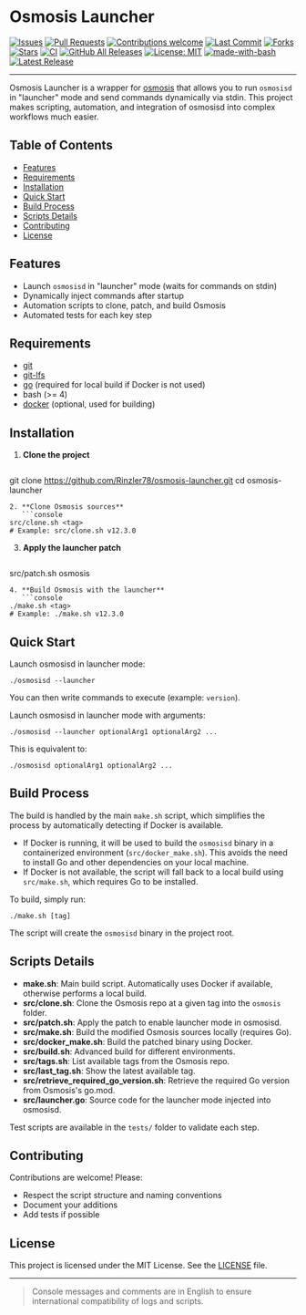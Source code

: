 # Osmosis Launcher

[![Issues](https://img.shields.io/github/issues/Rinzler78/osmosis-launcher)](https://github.com/Rinzler78/osmosis-launcher/issues)
[![Pull Requests](https://img.shields.io/github/issues-pr/Rinzler78/osmosis-launcher)](https://github.com/Rinzler78/osmosis-launcher/pulls)
[![Contributions welcome](https://img.shields.io/badge/contributions-welcome-brightgreen.svg?style=flat)](https://github.com/Rinzler78/osmosis-launcher/issues)
[![Last Commit](https://img.shields.io/github/last-commit/Rinzler78/osmosis-launcher)](https://github.com/Rinzler78/osmosis-launcher/commits/main)
[![Forks](https://img.shields.io/github/forks/Rinzler78/osmosis-launcher?style=social)](https://github.com/Rinzler78/osmosis-launcher/fork)
[![Stars](https://img.shields.io/github/stars/Rinzler78/osmosis-launcher?style=social)](https://github.com/Rinzler78/osmosis-launcher/stargazers)
[![CI](https://github.com/Rinzler78/osmosis-launcher/actions/workflows/release.yml/badge.svg)](https://github.com/Rinzler78/osmosis-launcher/actions)
[![GitHub All Releases](https://img.shields.io/github/downloads/Rinzler78/osmosis-launcher/total.svg)](https://github.com/Rinzler78/osmosis-launcher/releases)
[![License: MIT](https://img.shields.io/badge/License-MIT-yellow.svg)](LICENSE)
[![made-with-bash](https://img.shields.io/badge/-Made%20with%20Bash-1f425f.svg?logo=gnu-bash)](https://www.gnu.org/software/bash/)
[![Latest Release](https://img.shields.io/github/v/tag/Rinzler78/osmosis-launcher)](https://github.com/Rinzler78/osmosis-launcher/releases)

---

Osmosis Launcher is a wrapper for [osmosis](https://github.com/osmosis-labs/osmosis) that allows you to run `osmosisd` in "launcher" mode and send commands dynamically via stdin. This project makes scripting, automation, and integration of osmosisd into complex workflows much easier.

## Table of Contents
- [Features](#features)
- [Requirements](#requirements)
- [Installation](#installation)
- [Quick Start](#quick-start)
- [Build Process](#build-process)
- [Scripts Details](#scripts-details)
- [Contributing](#contributing)
- [License](#license)

## Features
- Launch `osmosisd` in "launcher" mode (waits for commands on stdin)
- Dynamically inject commands after startup
- Automation scripts to clone, patch, and build Osmosis
- Automated tests for each key step

## Requirements
- [git](https://git-scm.com/)
- [git-lfs](https://git-lfs.github.com/)
- [go](https://go.dev/) (required for local build if Docker is not used)
- bash (>= 4)
- [docker](https://www.docker.com/) (optional, used for building)

## Installation
1. **Clone the project**
   ```console
git clone https://github.com/Rinzler78/osmosis-launcher.git
cd osmosis-launcher
```
2. **Clone Osmosis sources**
   ```console
src/clone.sh <tag>
# Example: src/clone.sh v12.3.0
```
3. **Apply the launcher patch**
   ```console
src/patch.sh osmosis
```
4. **Build Osmosis with the launcher**
   ```console
./make.sh <tag>
# Example: ./make.sh v12.3.0
```

## Quick Start
Launch osmosisd in launcher mode:
```console
./osmosisd --launcher
```
You can then write commands to execute (example: `version`).

Launch osmosisd in launcher mode with arguments:
```console
./osmosisd --launcher optionalArg1 optionalArg2 ...
```
This is equivalent to:
```console
./osmosisd optionalArg1 optionalArg2 ...
```

## Build Process
The build is handled by the main `make.sh` script, which simplifies the process by automatically detecting if Docker is available.

- If Docker is running, it will be used to build the `osmosisd` binary in a containerized environment (`src/docker_make.sh`). This avoids the need to install Go and other dependencies on your local machine.
- If Docker is not available, the script will fall back to a local build using `src/make.sh`, which requires Go to be installed.

To build, simply run:
```console
./make.sh [tag]
```
The script will create the `osmosisd` binary in the project root.

## Scripts Details
- **make.sh**: Main build script. Automatically uses Docker if available, otherwise performs a local build.
- **src/clone.sh**: Clone the Osmosis repo at a given tag into the `osmosis` folder.
- **src/patch.sh**: Apply the patch to enable launcher mode in osmosisd.
- **src/make.sh**: Build the modified Osmosis sources locally (requires Go).
- **src/docker_make.sh**: Build the patched binary using Docker.
- **src/build.sh**: Advanced build for different environments.
- **src/tags.sh**: List available tags from the Osmosis repo.
- **src/last_tag.sh**: Show the latest available tag.
- **src/retrieve_required_go_version.sh**: Retrieve the required Go version from Osmosis's go.mod.
- **src/launcher.go**: Source code for the launcher mode injected into osmosisd.

Test scripts are available in the `tests/` folder to validate each step.

## Contributing
Contributions are welcome! Please:
- Respect the script structure and naming conventions
- Document your additions
- Add tests if possible

## License
This project is licensed under the MIT License. See the [LICENSE](LICENSE) file.

---

> Console messages and comments are in English to ensure international compatibility of logs and scripts.

